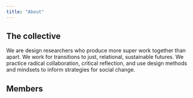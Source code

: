 ```yaml
---
title: "About"
---
```


## The collective

We are design researchers who produce more super work together than apart. We work for transitions to just, relational, sustainable futures. We practice radical collaboration, critical reflection, and use design methods and mindsets to inform strategies for social change.

## Members